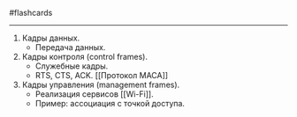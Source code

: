 #flashcards 
***
1. Кадры данных.
	- Передача данных.
2. Кадры контроля (control frames).
	- Служебные кадры.
	- RTS, CTS, ACK. [[Протокол MACA]]
3. Кадры управления (management frames).
	- Реализация сервисов [[Wi-Fi]].
	- Пример: ассоциация с точкой доступа.